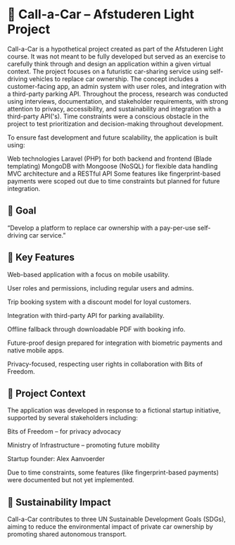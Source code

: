 # 🚗 Call-a-Car – Afstuderen Light Project
Call-a-Car is a hypothetical project created as part of the Afstuderen Light course. It was not meant to be fully developed but served as an exercise to carefully think through and design an application within a given virtual context. The project focuses on a futuristic car-sharing service using self-driving vehicles to replace car ownership. The concept includes a customer-facing app, an admin system with user roles, and integration with a third-party parking API. Throughout the process, research was conducted using interviews, documentation, and stakeholder requirements, with strong attention to privacy, accessibility, and sustainability and integration with a third-party API('s). Time constraints were a conscious obstacle in the project to test prioritization and decision-making throughout development.

To ensure fast development and future scalability, the application is built using:

Web technologies
Laravel (PHP) for both backend and frontend (Blade templating) MongoDB with Mongoose (NoSQL) for flexible data handling MVC architecture and a RESTful API Some features like fingerprint-based payments were scoped out due to time constraints but planned for future integration.

## 🎯 Goal
“Develop a platform to replace car ownership with a pay-per-use self-driving car service.”

## 🧩 Key Features
Web-based application with a focus on mobile usability.

User roles and permissions, including regular users and admins.

Trip booking system with a discount model for loyal customers.

Integration with third-party API for parking availability.

Offline fallback through downloadable PDF with booking info.

Future-proof design prepared for integration with biometric payments and native mobile apps.

Privacy-focused, respecting user rights in collaboration with Bits of Freedom.

## 📌 Project Context
The application was developed in response to a fictional startup initiative, supported by several stakeholders including:

Bits of Freedom – for privacy advocacy

Ministry of Infrastructure – promoting future mobility

Startup founder: Alex Aanvoerder

Due to time constraints, some features (like fingerprint-based payments) were documented but not yet implemented.

## 🌱 Sustainability Impact
Call-a-Car contributes to three UN Sustainable Development Goals (SDGs), aiming to reduce the environmental impact of private car ownership by promoting shared autonomous transport.

